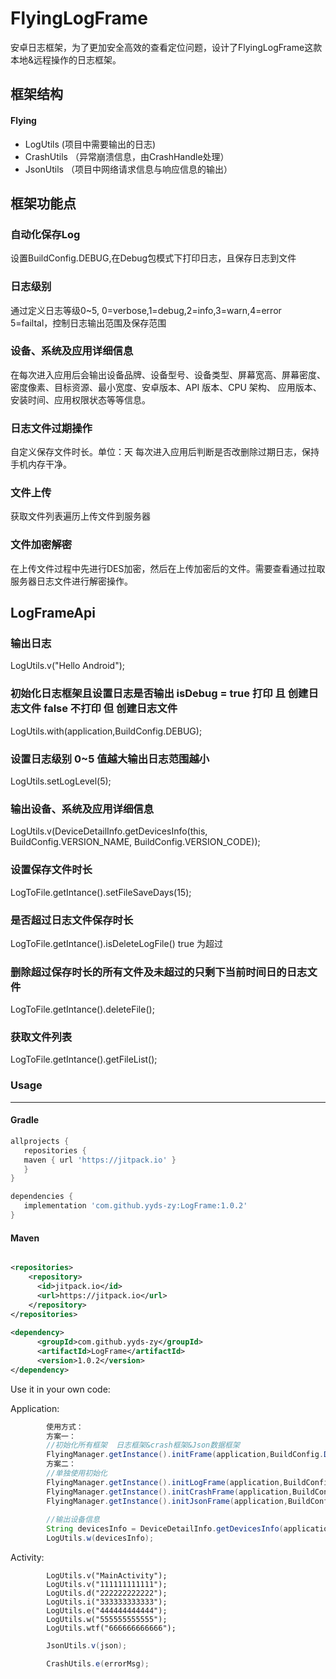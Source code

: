 # FlyingLogFrame
安卓日志框架，为了更加安全高效的查看定位问题，设计了FlyingLogFrame这款本地&amp;远程操作的日志框架。

## 框架结构
#### Flying
- LogUtils (项目中需要输出的日志)
- CrashUtils （异常崩溃信息，由CrashHandle处理）
- JsonUtils （项目中网络请求信息与响应信息的输出）

## 框架功能点
### 自动化保存Log
设置BuildConfig.DEBUG,在Debug包模式下打印日志，且保存日志到文件
### 日志级别
通过定义日志等级0~5, 0=verbose,1=debug,2=info,3=warn,4=error 5=failtal，控制日志输出范围及保存范围
### 设备、系统及应用详细信息
在每次进入应用后会输出设备品牌、设备型号、设备类型、屏幕宽高、屏幕密度、密度像素、目标资源、最小宽度、安卓版本、API 版本、CPU 架构、
应用版本、安装时间、应用权限状态等等信息。
### 日志文件过期操作
自定义保存文件时长。单位：天 
每次进入应用后判断是否改删除过期日志，保持手机内存干净。
### 文件上传
获取文件列表遍历上传文件到服务器
### 文件加密解密
在上传文件过程中先进行DES加密，然后在上传加密后的文件。需要查看通过拉取服务器日志文件进行解密操作。

## LogFrameApi
### 输出日志
LogUtils.v("Hello Android");
### 初始化日志框架且设置日志是否输出   isDebug = true 打印 且 创建日志文件   false 不打印 但 创建日志文件
LogUtils.with(application,BuildConfig.DEBUG);
### 设置日志级别 0~5 值越大输出日志范围越小
LogUtils.setLogLevel(5);
### 输出设备、系统及应用详细信息
LogUtils.v(DeviceDetailInfo.getDevicesInfo(this, BuildConfig.VERSION_NAME, BuildConfig.VERSION_CODE));
### 设置保存文件时长
LogToFile.getIntance().setFileSaveDays(15);
### 是否超过日志文件保存时长
LogToFile.getIntance().isDeleteLogFile() true 为超过
### 删除超过保存时长的所有文件及未超过的只剩下当前时间日的日志文件
LogToFile.getIntance().deleteFile();
### 获取文件列表
LogToFile.getIntance().getFileList();

### Usage
----

#### Gradle

```groovy
allprojects {
   repositories {
   maven { url 'https://jitpack.io' }
   }
}

dependencies {
   implementation 'com.github.yyds-zy:LogFrame:1.0.2'
}
```

#### Maven 

```xml

<repositories>
    <repository>
      <id>jitpack.io</id>
      <url>https://jitpack.io</url>
    </repository>
</repositories>
  
<dependency>
      <groupId>com.github.yyds-zy</groupId>
      <artifactId>LogFrame</artifactId>
      <version>1.0.2</version>
</dependency>

```

Use it in your own code:

Application:
```java
        使用方式：
        方案一：
        //初始化所有框架  日志框架&crash框架&Json数据框架
        FlyingManager.getInstance().initFrame(application,BuildConfig.DEBUG,0,5,false); 
        方案二：
        //单独使用初始化
        FlyingManager.getInstance().initLogFrame(application,BuildConfig.DEBUG,0,5,false); 
        FlyingManager.getInstance().initCrashFrame(application,BuildConfig.DEBUG,0,5,false); 
        FlyingManager.getInstance().initJsonFrame(application,BuildConfig.DEBUG,0,5,false); 
        
        //输出设备信息
        String devicesInfo = DeviceDetailInfo.getDevicesInfo(application, BuildConfig.VERSION_NAME, BuildConfig.VERSION_CODE);
        LogUtils.w(devicesInfo);
```

Activity:
```
        LogUtils.v("MainActivity");
        LogUtils.v("111111111111");
        LogUtils.d("222222222222");
        LogUtils.i("333333333333");
        LogUtils.e("444444444444");
        LogUtils.w("555555555555");
        LogUtils.wtf("666666666666");
```

```java
        JsonUtils.v(json);
```
        
```java
        CrashUtils.e(errorMsg);
```
